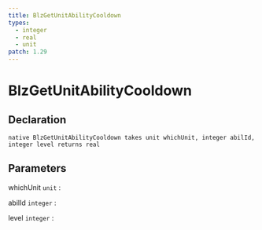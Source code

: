 ```yaml
---
title: BlzGetUnitAbilityCooldown
types:
  - integer
  - real
  - unit
patch: 1.29
---
```


# BlzGetUnitAbilityCooldown

## Declaration

```jass
native BlzGetUnitAbilityCooldown takes unit whichUnit, integer abilId, integer level returns real
```

## Parameters
whichUnit `unit`
: 

abilId `integer`
: 

level `integer`
: 
